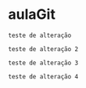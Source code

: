 # aulaGit
    teste de alteração

    teste de alteração 2

    teste de alteração 3

    teste de alteração 4